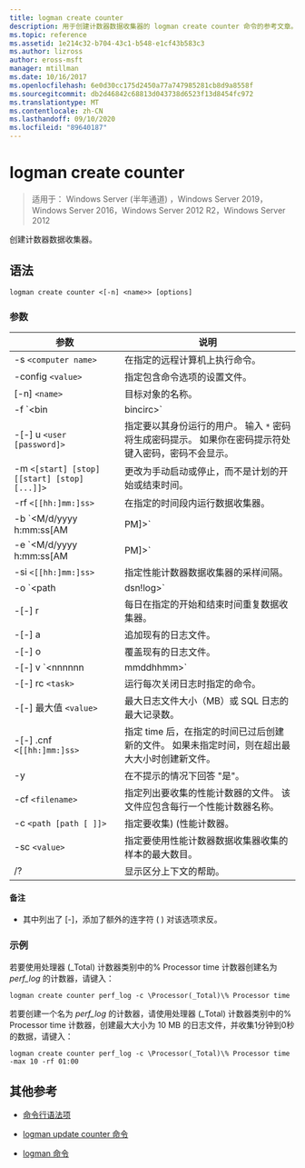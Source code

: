 ```yaml
---
title: logman create counter
description: 用于创建计数器数据收集器的 logman create counter 命令的参考文章。
ms.topic: reference
ms.assetid: 1e214c32-b704-43c1-b548-e1cf43b583c3
ms.author: lizross
author: eross-msft
manager: mtillman
ms.date: 10/16/2017
ms.openlocfilehash: 6e0d30cc175d2450a77a747985281cb8d9a8558f
ms.sourcegitcommit: db2d46842c68813d043738d6523f13d8454fc972
ms.translationtype: MT
ms.contentlocale: zh-CN
ms.lasthandoff: 09/10/2020
ms.locfileid: "89640187"
---
```

# <a name="logman-create-counter"></a>logman create counter

> 适用于： Windows Server (半年通道) ，Windows Server 2019，Windows Server 2016，Windows Server 2012 R2，Windows Server 2012

创建计数器数据收集器。

## <a name="syntax"></a>语法

```
logman create counter <[-n] <name>> [options]
```

### <a name="parameters"></a>参数

| 参数 | 说明 |
| --------- | ----------- |
| -s `<computer name>` | 在指定的远程计算机上执行命令。 |
| -config `<value>` | 指定包含命令选项的设置文件。 |
| [-n] `<name>` | 目标对象的名称。 |
| -f `<bin|bincirc>` | 指定数据收集器的日志格式。 |
| -[-] u `<user [password]>` | 指定要以其身份运行的用户。 输入 `*` 密码将生成密码提示。 如果你在密码提示符处键入密码，密码不会显示。 |
| -m `<[start] [stop] [[start] [stop] [...]]>` | 更改为手动启动或停止，而不是计划的开始或结束时间。 |
| -rf `<[[hh:]mm:]ss>` | 在指定的时间段内运行数据收集器。 |
| -b `<M/d/yyyy h:mm:ss[AM|PM]>` | 开始在指定时间收集数据。 |
| -e `<M/d/yyyy h:mm:ss[AM|PM]>` | 结束在指定时间收集的数据。 |
| -si `<[[hh:]mm:]ss>` | 指定性能计数器数据收集器的采样间隔。 |
| -o `<path|dsn!log>` | 指定 SQL 数据库中的输出日志文件或 DSN 和日志集名称。 |
| -[-] r | 每日在指定的开始和结束时间重复数据收集器。 |
| -[-] a | 追加现有的日志文件。 |
| -[-] o | 覆盖现有的日志文件。 |
| -[-] v `<nnnnnn|mmddhhmm>` | 将文件版本信息附加到日志文件名称的末尾。 |
| -[-] rc `<task>` | 运行每次关闭日志时指定的命令。 |
| -[-] 最大值 `<value>` | 最大日志文件大小（MB）或 SQL 日志的最大记录数。 |
| -[-] .cnf `<[[hh:]mm:]ss>` | 指定 time 后，在指定的时间已过后创建新的文件。 如果未指定时间，则在超出最大大小时创建新文件。 |
| -y | 在不提示的情况下回答 "是"。 |
| -cf `<filename>` | 指定列出要收集的性能计数器的文件。 该文件应包含每行一个性能计数器名称。 |
| -c `<path [path [ ]]>` | 指定要收集)  (性能计数器。 |
| -sc `<value>` | 指定要使用性能计数器数据收集器收集的样本的最大数目。 |
| /? | 显示区分上下文的帮助。 |

#### <a name="remarks"></a>备注

- 其中列出了 [-]，添加了额外的连字符 ( ) 对该选项求反。

### <a name="examples"></a>示例

若要使用处理器 (_Total) 计数器类别中的% Processor time 计数器创建名为 *perf_log* 的计数器，请键入：

```
logman create counter perf_log -c \Processor(_Total)\% Processor time
```

若要创建一个名为 *perf_log* 的计数器，请使用处理器 (_Total) 计数器类别中的% Processor time 计数器，创建最大大小为 10 MB 的日志文件，并收集1分钟到0秒的数据，请键入：

```
logman create counter perf_log -c \Processor(_Total)\% Processor time -max 10 -rf 01:00
```

## <a name="additional-references"></a>其他参考

- [命令行语法项](command-line-syntax-key.md)

- [logman update counter 命令](logman-update-counter.md)

- [logman 命令](logman.md)
